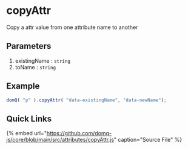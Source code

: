 # copyAttr

Copy a attr value from one attribute name to another

## Parameters

1. existingName : `string`
2. toName : `string`

## Example

```javascript
domQ( "p" ).copyAttr( "data-existingName", "data-newName");
```

## Quick Links

{% embed url="https://github.com/domq-js/core/blob/main/src/attributes/copyAttr.js" caption="Source File" %}

